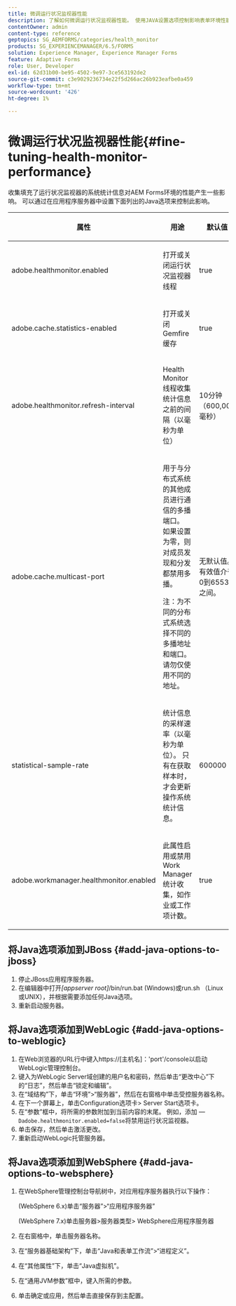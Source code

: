 ```yaml
---
title: 微调运行状况监视器性能
description: 了解如何微调运行状况监视器性能。 使用JAVA设置选项控制影响表单环境性能的系统统计信息。
contentOwner: admin
content-type: reference
geptopics: SG_AEMFORMS/categories/health_monitor
products: SG_EXPERIENCEMANAGER/6.5/FORMS
solution: Experience Manager, Experience Manager Forms
feature: Adaptive Forms
role: User, Developer
exl-id: 62d31b00-be95-4502-9e97-3ce563192de2
source-git-commit: c3e9029236734e22f5d266ac26b923eafbe0a459
workflow-type: tm+mt
source-wordcount: '426'
ht-degree: 1%

---
```


# 微调运行状况监视器性能{#fine-tuning-health-monitor-performance}

收集填充了运行状况监视器的系统统计信息对AEM Forms环境的性能产生一些影响。 可以通过在应用程序服务器中设置下面列出的Java选项来控制此影响。

<table>
 <thead>
  <tr>
   <th><p>属性</p></th>
   <th><p>用途</p></th>
   <th><p>默认值</p></th>
  </tr>
 </thead>
 <tbody>
  <tr>
   <td><p>adobe.healthmonitor.enabled</p></td>
   <td><p>打开或关闭运行状况监视器线程</p></td>
   <td><p>true</p></td>
  </tr>
  <tr>
   <td><p>adobe.cache.statistics-enabled</p></td>
   <td><p>打开或关闭Gemfire缓存</p></td>
   <td><p>true</p></td>
  </tr>
  <tr>
   <td><p>adobe.healthmonitor.refresh-interval</p></td>
   <td><p>Health Monitor线程收集统计信息之前的间隔（以毫秒为单位）</p></td>
   <td><p>10分钟（600,000毫秒）</p></td>
  </tr>
  <tr>
   <td><p>adobe.cache.multicast-port</p></td>
   <td><p>用于与分布式系统的其他成员进行通信的多播端口。 如果设置为零，则对成员发现和分发都禁用多播。 </p><p>注：为不同的分布式系统选择不同的多播地址和端口。 请勿仅使用不同的地址。</p></td>
   <td><p>无默认值。 有效值介于0到65535之间。</p></td>
  </tr>
  <tr>
   <td><p>statistical-sample-rate</p></td>
   <td><p>统计信息的采样速率（以毫秒为单位）。 只有在获取样本时，才会更新操作系统统计信息。</p></td>
   <td><p>600000</p></td>
  </tr>
  <tr>
   <td><p>adobe.workmanager.healthmonitor.enabled</p></td>
   <td><p>此属性启用或禁用Work Manager统计收集，如作业或工作项计数。</p></td>
   <td><p>true</p></td>
  </tr>
 </tbody>
</table>

## 将Java选项添加到JBoss {#add-java-options-to-jboss}

1. 停止JBoss应用程序服务器。
1. 在编辑器中打开&#x200B;*[appserver root]*/bin/run.bat (Windows)或run.sh （Linux或UNIX），并根据需要添加任何Java选项。
1. 重新启动服务器。

## 将Java选项添加到WebLogic {#add-java-options-to-weblogic}

1. 在Web浏览器的URL行中键入https://[主机名]：&#39;port&#39;/console以启动WebLogic管理控制台。
1. 键入为WebLogic Server域创建的用户名和密码，然后单击“更改中心”下的“日志”，然后单击“锁定和编辑”。
1. 在“域结构”下，单击“环境”>“服务器”，然后在右窗格中单击受控服务器名称。
1. 在下一个屏幕上，单击Configuration选项卡> Server Start选项卡。
1. 在“参数”框中，将所需的参数附加到当前内容的末尾。 例如，添加 — `Dadobe.healthmonitor.enabled=false`将禁用运行状况监视器。
1. 单击保存，然后单击激活更改。
1. 重新启动WebLogic托管服务器。

## 将Java选项添加到WebSphere {#add-java-options-to-websphere}

1. 在WebSphere管理控制台导航树中，对应用程序服务器执行以下操作：

   (WebSphere 6.x)单击“服务器”>“应用程序服务器”

   (WebSphere 7.x)单击服务器>服务器类型> WebSphere应用程序服务器

1. 在右窗格中，单击服务器名称。
1. 在“服务器基础架构”下，单击“Java和表单工作流”>“进程定义”。
1. 在“其他属性”下，单击“Java虚拟机”。
1. 在“通用JVM参数”框中，键入所需的参数。
1. 单击确定或应用，然后单击直接保存到主配置。
